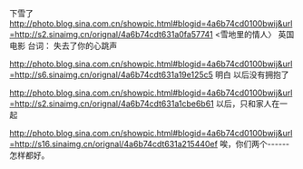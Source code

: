 下雪了
http://photo.blog.sina.com.cn/showpic.html#blogid=4a6b74cd0100bwij&url=http://s2.sinaimg.cn/orignal/4a6b74cdt631a0fa57741
<雪地里的情人〉 英国电影
台词：
失去了你的心跳声
 
http://photo.blog.sina.com.cn/showpic.html#blogid=4a6b74cd0100bwij&url=http://s6.sinaimg.cn/orignal/4a6b74cdt631a19e125c5
明白 以后没有拥抱了
 
http://photo.blog.sina.com.cn/showpic.html#blogid=4a6b74cd0100bwij&url=http://s2.sinaimg.cn/orignal/4a6b74cdt631a1cbe6b61
以后，只和家人在一起
 
http://photo.blog.sina.com.cn/showpic.html#blogid=4a6b74cd0100bwij&url=http://s16.sinaimg.cn/orignal/4a6b74cdt631a215440ef
唉，你们两个------怎样都好。
 

